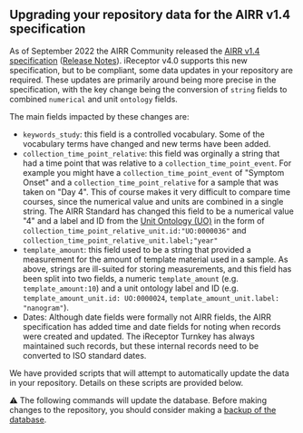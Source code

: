 ## Upgrading your repository data for the AIRR v1.4 specification

As of September 2022 the AIRR Community released the [AIRR v1.4 specification](https://www.antibodysociety.org/airr-community/airr-community-standards-v1-4-now-available/) ([Release Notes](https://docs.airr-community.org/en/stable/news.html)). iReceptor v4.0 supports this new specification, but to be compliant, some data updates in your repository are required. These updates are primarily around being more precise in the specification, with the key change being the conversion of `string` fields to combined `numerical` and unit `ontology` fields.


The main fields impacted by these changes are:
- `keywords_study`: this field is a controlled vocabulary. Some of the vocabulary terms have changed and new terms have been added.
- `collection_time_point_relative`: this field was orginally a string that had a time point that was relative to a `collection_time_point_event`. For example you might have a `collection_time_point_event` of "Symptom Onset" and a `collection_time_point_relative` for a sample that was taken on "Day 4". This of course makes it very difficult to compare time courses, since the numerical value and units are combined in a single string. The AIRR Standard has changed this field to be a numerical value "4" and a label and ID from the [Unit Ontology (UO)](https://www.ebi.ac.uk/ols/search?q=year&ontology=uo) in the form of `collection_time_point_relative_unit.id:"UO:0000036"` and `collection_time_point_relative_unit.label;"year"`
- `template_amount`: this field used to be a string that provided a measurement for the amount of template material used in a sample. As above, strings are ill-suited for storing measurements, and this field has  been split into two fields, a numeric `template_amount` (e.g. `template_amount:10`) and a unit ontology label and ID (e.g. `template_amount_unit.id: UO:0000024`, `template_amount_unit.label: "nanogram"`).
- Dates: Although date fields were formally not AIRR fields, the AIRR specification has added time and date fields for noting when records were created and updated. The iReceptor Turnkey has always maintained such records, but these internal records need to be converted to ISO standard dates. 

We have provided scripts that will attempt to automatically update the data in your repository. Details on these scripts are provided below.

:warning: The following commands will update the database. Before making changes to the repository, you should consider making 
a [backup of the database](database_backup.md).
